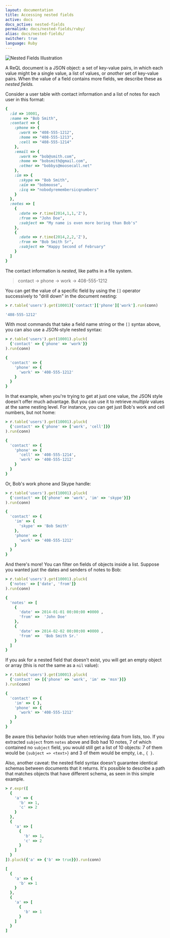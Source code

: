 ```yaml
---
layout: documentation
title: Accessing nested fields
active: docs
docs_active: nested-fields
permalink: docs/nested-fields/ruby/
alias: docs/nested-fields/
switcher: true
language: Ruby
---
```


<img alt="Nested Fields Illustration" class="api_command_illustration"
    src="/assets/images/docs/api_illustrations/nested_fields.png" />

A ReQL document is a JSON object: a set of key-value pairs, in which each value might be a single value, a list of values, or *another* set of key-value pairs. When the value of a field contains more fields, we describe these as *nested fields.*

Consider a user table with contact information and a list of notes for each user in this format:

```rb
{
  :id => 10001,
  :name => "Bob Smith",
  :contact => {
    :phone => {
      :work => "408-555-1212",
      :home => "408-555-1213",
      :cell => "408-555-1214"
    },
    :email => {
      :work => "bob@smith.com",
      :home => "bobsmith@gmail.com",
      :other => "bobbys@moosecall.net"
    },
    :im => {
      :skype => "Bob Smith",
      :aim => "bobmoose",
      :icq => "nobodyremembersicqnumbers"
    }
  },
  :notes => [
    {
      :date => r.time(2014,1,1,'Z'),
      :from => "John Doe",
      :subject => "My name is even more boring than Bob's"
    },
    {
      :date => r.time(2014,2,2,'Z'),
      :from => "Bob Smith Sr",
      :subject => "Happy Second of February"
    }
  ]
}
```

The contact information is *nested,* like paths in a file system.

> contact &rarr; phone &rarr; work &rarr; 408-555-1212

You can get the value of a specific field by using the `[]` operator successively to "drill down" in the document nesting:

```rb
> r.table('users').get(10001)['contact']['phone']['work'].run(conn)

'408-555-1212'
```

With most commands that take a field name string or the `[]` syntax above, you can also use a JSON-style nested syntax:

```rb
> r.table('users').get(10001).pluck(
  {'contact' => {'phone' => 'work'}}
).run(conn)

{
  'contact' => {
    'phone' => {
      'work' => '408-555-1212'
    }
  }
}
```

In that example, when you're trying to get at just one value, the JSON style doesn't offer much advantage. But you can use it to retrieve *multiple* values at the same nesting level. For instance, you can get just Bob's work and cell numbers, but not home:

```rb
> r.table('users').get(10001).pluck(
  {'contact' => {'phone' => ['work', 'cell']}}
).run(conn)

{
  'contact' => {
    'phone' => {
      'cell' => '408-555-1214',
      'work' => '408-555-1212'
    }
  }
}
```

Or, Bob's work phone and Skype handle:

```rb
> r.table('users').get(10001).pluck(
  {'contact' => [{'phone' => 'work', 'im' => 'skype'}]}
).run(conn)

{
  'contact' => {
    'im' => {
      'skype' => 'Bob Smith'
    },
    'phone' => {
      'work' => '408-555-1212'
    }
  }
}
```

And there's more! You can filter on fields of objects inside a list. Suppose you wanted just the dates and senders of notes to Bob:

```rb
> r.table('users').get(10001).pluck(
  {'notes' => ['date', 'from']}
).run(conn)

{
  'notes' => [
    {
      'date' => 2014-01-01 00:00:00 +0000 ,
      'from' =>  'John Doe'
    },
    {
      'date' => 2014-02-02 00:00:00 +0000 ,
      'from' =>  'Bob Smith Sr.'
    }
  ]
}
```

If you ask for a nested field that doesn't exist, you will get an empty object or array (this is *not* the same as a `nil` value):

```rb
> r.table('users').get(10001).pluck(
  {'contact' => [{'phone' => 'work', 'im' => 'msn'}]}
).run(conn)

{
  'contact' => {
    'im' => { },
    'phone' => {
      'work' => '408-555-1212'
    }
  }
}
```

Be aware this behavior holds true when retrieving data from lists, too. If you extracted `subject` from `notes` above and Bob had 10 notes, 7 of which contained no `subject` field,  you would still get a list of 10 objects: 7 of them would be `{subject => <text>}` and 3 of them would be empty, i.e., `{ }`.

Also, another caveat: the nested field syntax doesn't guarantee identical schemas between documents that it returns. It's possible to describe a path that matches objects that have different schema, as seen in this simple example.

```rb
> r.expr([
  {
    'a' => {
      'b' => 1,
      'c' => 2
    }
  },
  {
    'a' => [
      {
        'b' => 1,
        'c' => 2
      }
    ]
  }
]).pluck({'a' => {'b' => true}}).run(conn)

[
  {
    'a' => {
      'b' => 1
    }
  },
  {
    'a' => [
      {
        'b' => 1
      }
    ]
  }
]
```
